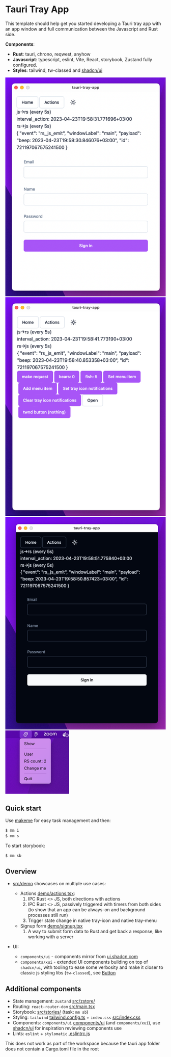 # Tauri Tray App

This template should help get you started developing a Tauri tray app with an app window and full communication between the Javascript and Rust side.

**Components**:

* **Rust**: tauri, chrono, reqwest, anyhow
* **Javascript**: typescript, eslint, Vite, React, storybook, Zustand fully configured.
* **Styles**: tailwind, tw-classed and [shadcn/ui](https://ui.shadcn.com)

![](media/shot1.png)
![](media/shot2.png)
![](media/shot4.png)
![](media/shot3.png)
## Quick start

Use [makeme](https://github.com/jondot/makeme) for easy task management and then:

```bash
$ mm i
$ mm s
```

To start storybook:

```bash
$ mm sb
```


## Overview

* [src/demo](src/demo/) showcases on multiple use cases:
  * Actions [demo/actions.tsx](src/demo/actions.tsx):
    1. IPC Rust <> JS, both directions with actions
    2. IPC Rust <> JS, passively triggered with timers from both sides (to show that an app can be always-on and background processes still run)
    3. Trigger state change in native tray-icon and native tray-menu
  * Signup form [demo/signup.tsx](src/demo/form.tsx)
    1. A way to submit form data to Rust and get back a response, like working with a server


* UI: 
  * `components/ui` -  components mirror from [ui.shadcn.com](https://ui.shadcn.com)
  * `components/xui` - extended UI components building on top of `shadcn/ui`, with tooling to ease some verbosity and make it closer to classic js styling libs (`tw-classed`), see [Button](src/components/xui/button/index.tsx)


## Additional components

* State management: `zustand` [src/zstore/](src/zstore)
* Routing: `react-router-dom` [src/main.tsx](src/main.tsx)
* Storybook: [src/stories/](src/stories/) (task: `mm sb`)
* Styling: `tailwind` [tailwind.config.ts](tailwind.config.js) + `index.css` [src/index.css](src/index.css)
* Components: `components/ui` [components/ui](src/components/ui) (and `components/xui`), use [shadcn/ui](https://ui.shadcn.com/) for inspiration reviewing components use
* Lints: `eslint` + `stylomatic` [.eslintrc.js](.eslintrc.js)

This does not work as part of the workspace because the tauri app folder does not contain a Cargo.toml file in the root
